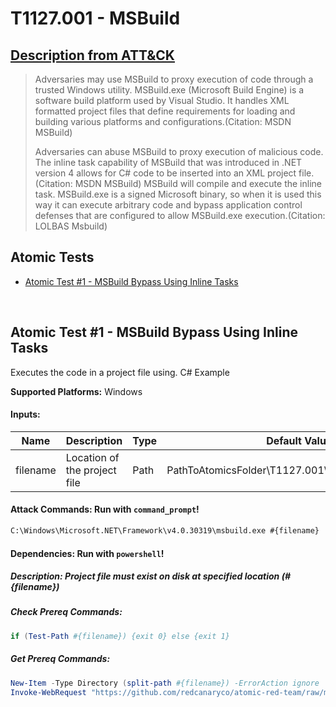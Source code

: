 # T1127.001 - MSBuild
## [Description from ATT&CK](https://attack.mitre.org/wiki/Technique/T1127.001)
<blockquote>Adversaries may use MSBuild to proxy execution of code through a trusted Windows utility. MSBuild.exe (Microsoft Build Engine) is a software build platform used by Visual Studio. It handles XML formatted project files that define requirements for loading and building various platforms and configurations.(Citation: MSDN MSBuild)

Adversaries can abuse MSBuild to proxy execution of malicious code. The inline task capability of MSBuild that was introduced in .NET version 4 allows for C# code to be inserted into an XML project file.(Citation: MSDN MSBuild) MSBuild will compile and execute the inline task. MSBuild.exe is a signed Microsoft binary, so when it is used this way it can execute arbitrary code and bypass application control defenses that are configured to allow MSBuild.exe execution.(Citation: LOLBAS Msbuild)</blockquote>

## Atomic Tests

- [Atomic Test #1 - MSBuild Bypass Using Inline Tasks](#atomic-test-1---msbuild-bypass-using-inline-tasks)


<br/>

## Atomic Test #1 - MSBuild Bypass Using Inline Tasks
Executes the code in a project file using. C# Example

**Supported Platforms:** Windows




#### Inputs:
| Name | Description | Type | Default Value | 
|------|-------------|------|---------------|
| filename | Location of the project file | Path | PathToAtomicsFolder&#92;T1127.001&#92;src&#92;T1127.001.csproj|


#### Attack Commands: Run with `command_prompt`! 


```cmd
C:\Windows\Microsoft.NET\Framework\v4.0.30319\msbuild.exe #{filename}
```




#### Dependencies:  Run with `powershell`!
##### Description: Project file must exist on disk at specified location (#{filename})
##### Check Prereq Commands:
```powershell
if (Test-Path #{filename}) {exit 0} else {exit 1} 
```
##### Get Prereq Commands:
```powershell
New-Item -Type Directory (split-path #{filename}) -ErrorAction ignore | Out-Null
Invoke-WebRequest "https://github.com/redcanaryco/atomic-red-team/raw/master/atomics/T1127.001/src/T1127.001.csproj" -OutFile "#{filename}"
```




<br/>
